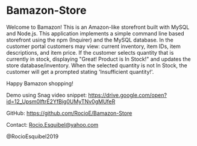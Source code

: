 # Bamazon-Store
Welcome to Bamazon! This is an Amazon-like storefront built with MySQL and Node.js.  This application implements a simple command line based storefront using the npm (Inquirer) and the MySQL database. In the customer portal customers may view: current inventory, item IDs, item descriptions, and item price.  If the customer selects quantity that is currently in stock, displaying "Great! Product is In Stock!" and updates the store database/inventory. When the selected quantity is not In Stock, the customer will get a prompted stating 'Insufficient quantity!'.

Happy Bamazon shopping!

Demo using Snag video snippet:  https://drive.google.com/open?id=12_Upsm0lftrE2YfBig0UMyTNv0gMUfeR

GitHub: https://github.com/RocioE/Bamazon-Store

Contact: Rocio.Esquibel@yahoo.com 

@RocioEsquibel2019
